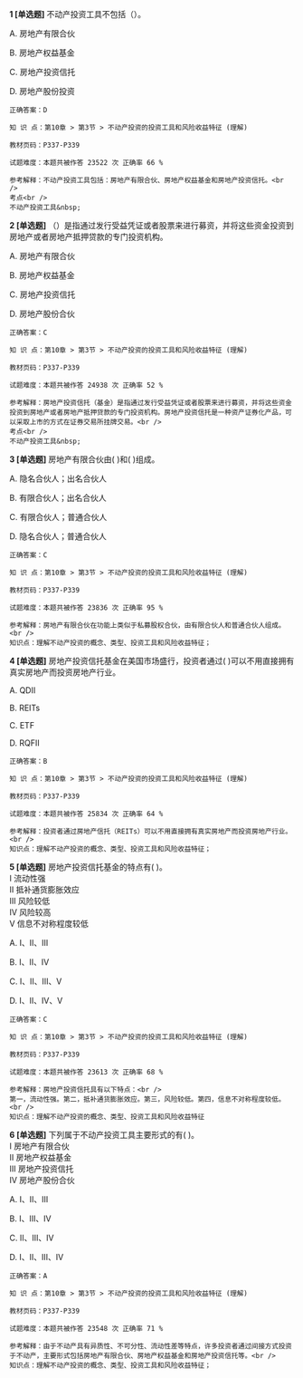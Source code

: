 **1 [单选题]** 不动产投资工具不包括（）。

A. 房地产有限合伙

B. 房地产权益基金

C. 房地产投资信托&nbsp;

D. 房地产股份投资

```
正确答案：D

知 识 点：第10章 > 第3节 > 不动产投资的投资工具和风险收益特征 (理解)

教材页码：P337-P339

试题难度：本题共被作答 23522 次 正确率 66 %

参考解释：不动产投资工具包括：房地产有限合伙、房地产权益基金和房地产投资信托。<br />
考点<br />
不动产投资工具&nbsp;
```


**2 [单选题]** （）是指通过发行受益凭证或者股票来进行募资，并将这些资金投资到房地产或者房地产抵押贷款的专门投资机构。

A. 房地产有限合伙

B. 房地产权益基金

C. 房地产投资信托

D. 房地产股份合伙

```
正确答案：C

知 识 点：第10章 > 第3节 > 不动产投资的投资工具和风险收益特征 (理解)

教材页码：P337-P339

试题难度：本题共被作答 24938 次 正确率 52 %

参考解释：房地产投资信托（基金）是指通过发行受益凭证或者股票来进行募资，并将这些资金投资到房地产或者房地产抵押贷款的专门投资机构。房地产投资信托是一种资产证券化产品，可以采取上市的方式在证券交易所挂牌交易。<br />
考点<br />
不动产投资工具&nbsp;
```


**3 [单选题]** 房地产有限合伙由( )和( )组成。

A. 隐名合伙人；出名合伙人

B. 有限合伙人；出名合伙人

C. 有限合伙人；普通合伙人

D. 隐名合伙人；普通合伙人 

```
正确答案：C

知 识 点：第10章 > 第3节 > 不动产投资的投资工具和风险收益特征 (理解)

教材页码：P337-P339

试题难度：本题共被作答 23836 次 正确率 95 %

参考解释：房地产有限合伙在功能上类似于私募股权合伙，由有限合伙人和普通合伙人组成。<br />
知识点：理解不动产投资的概念、类型、投资工具和风险收益特征；
```


**4 [单选题]** 房地产投资信托基金在美国市场盛行，投资者通过( )可以不用直接拥有真实房地产而投资房地产行业。

A. QDII

B. REITs

C. ETF

D. RQFII 

```
正确答案：B

知 识 点：第10章 > 第3节 > 不动产投资的投资工具和风险收益特征 (理解)

教材页码：P337-P339

试题难度：本题共被作答 25834 次 正确率 64 %

参考解释：投资者通过房地产信托（REITs）可以不用直接拥有真实房地产而投资房地产行业。<br />
知识点：理解不动产投资的概念、类型、投资工具和风险收益特征；
```


**5 [单选题]** 房地产投资信托基金的特点有( )。 <br />
Ⅰ 流动性强 <br />
Ⅱ 抵补通货膨胀效应 <br />
Ⅲ 风险较低 <br />
Ⅳ 风险较高 <br />
Ⅴ 信息不对称程度较低

A. Ⅰ、Ⅱ、Ⅲ

B. Ⅰ、Ⅱ、Ⅳ

C. Ⅰ、Ⅱ、Ⅲ、Ⅴ

D. Ⅰ、Ⅱ、Ⅳ、Ⅴ 

```
正确答案：C

知 识 点：第10章 > 第3节 > 不动产投资的投资工具和风险收益特征 (理解)

教材页码：P337-P339

试题难度：本题共被作答 23613 次 正确率 68 %

参考解释：房地产投资信托具有以下特点：<br />
第一，流动性强。第二，抵补通货膨胀效应。第三，风险较低。第四，信息不对称程度较低。<br />
知识点：理解不动产投资的概念、类型、投资工具和风险收益特征
```


**6 [单选题]** 下列属于不动产投资工具主要形式的有( )。 <br />
Ⅰ 房地产有限合伙 <br />
Ⅱ 房地产权益基金 <br />
Ⅲ 房地产投资信托 <br />
Ⅳ 房地产股份合伙

A. Ⅰ、Ⅱ、Ⅲ

B. Ⅰ、Ⅲ、Ⅳ

C. Ⅱ、Ⅲ、Ⅳ

D. Ⅰ、Ⅱ、Ⅲ、Ⅳ 

```
正确答案：A

知 识 点：第10章 > 第3节 > 不动产投资的投资工具和风险收益特征 (理解)

教材页码：P337-P339

试题难度：本题共被作答 23548 次 正确率 71 %

参考解释：由于不动产具有异质性、不可分性、流动性差等特点，许多投资者通过间接方式投资于不动产，主要形式包括房地产有限合伙、房地产权益基金和房地产投资信托等。<br />
知识点：理解不动产投资的概念、类型、投资工具和风险收益特征；
```


